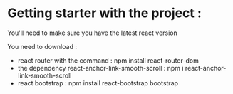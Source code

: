# Getting starter with the project :

You'll need to make sure you have the latest react version

You need to download : 
- react router with the command : npm install react-router-dom
- the dependency react-anchor-link-smooth-scroll : npm i react-anchor-link-smooth-scroll
- react bootstrap : npm install react-bootstrap bootstrap

